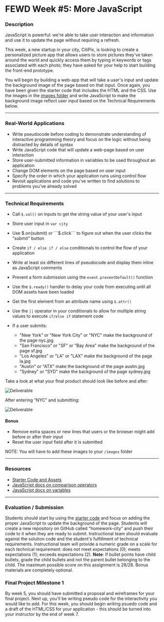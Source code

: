 # FEWD Week #5: More JavaScript

### Description


JavaScript is powerful: we're able to take user interaction and information and use it to update the page without requiring a refresh.

This week, a new startup in your city, CitiPix, is looking to create a personalized picture app that allows users to store pictures they've taken around the world and quickly access them by typing in keywords or tags associated with each photo; they have asked for your help to start building the front-end prototype.

You will begin by building a web-app that will take a user's input and update the background image of the page based on that input. Once again, you have been given the starter code that includes the HTML and the CSS. Use the images in the [images folder](starter_code/images) and write JavaScript to make the background image reflect user input based on the Technical Requirements  below.

---

### Real-World Applications

- Write pseudocode before coding to demonstrate understanding of interactive programming theory and focus on the logic without being distracted by details of syntax
- Write JavaScript code that will update a web-page based on user interaction
- Store user-submitted information in variables to be used throughout an application
- Change DOM elements on the page based on user input
- Specify the order in which your application runs using control flow
- Revisit applications and code you've written to find solutions to problems you've already solved

---


### Technical Requirements

- Call ```$.val()``` on inputs to get the string value of your user's input
- Store user input in ```var city```
- Use $.on(submit) or ```$.click``` to figure out when the user clicks the "submit" button
- Create ```if / else if / else``` conditionals to control the flow of your application
- Write at least six different lines of pseudocode and display them inline as JavaScript comments
- Prevent a form submission using the ```event.preventDefault()``` function
- Use the ```$.ready()``` handler to delay your code from executing until all DOM assets have been loaded
- Get the first element from an attribute name using ```$.attr()```
- Use the ```||``` operator in your conditionals to allow for multiple string values to execute ```if/else if``` statement code
- If a user submits:

  - "New York" or "New York City" or "NYC" make the background of the page nyc.jpg
  - "San Francisco" or "SF" or "Bay Area" make the background of the page sf.jpg
  - "Los Angeles" or "LA" or "LAX" make the background of the page la.jpg
  - "Austin" or "ATX" make the background of the page austin.jpg
  - "Sydney" or "SYD" make the background of the page sydney.jpg

Take a look at what your final product should look like before and after:


![Deliverable](solution_code/images/citipix_solution.png)


After entering "NYC" and submitting:


![Deliverable](solution_code/images/citipix_solution_nyc.png)

#### Bonus

- Remove extra spaces or new lines that users or the browser might add before or after their input
- Reset the user input field after it is submitted


NOTE: You will have to add these images to your ```/images``` folder

---

### Resources

- [Starter Code and Assets](starter_code/)
- [JavaScript docs on comparison operators](http://www.w3schools.com/js/js_comparisons.asp)
- [JavaScript docs on variables](http://www.w3schools.com/js/js_variables.asp)

---

### Evaluation / Submission

Students should start by using the [starter code](starter_code/) and focus on adding the proper JavaScript to update the background of the page. Students will create a new repository on GitHub called "homework-city" and push their code to it when they are ready to submit. Instructional team should evaluate against the solution code and the student's fulfillment of technical requirements. Instructional team will provide a numeric grade on a scale for each technical requirement: does not meet expectations (0); meets expectations (1); exceeds expectations (2). **Note**: If bullet points have child bullets, grade the child bullets and not the parent bullet belonging to the child. The maximum possible score on this assignment is 28/28. Bonus materials are completely optional.

### Final Project Milestone 1

By week 5, you should have submitted a proposal and wireframes for your final project. Next up, you'll be writing pseudo code for the interactivity you would like to add.  For this week, you should begin writing psuedo code and a draft of the HTML/CSS for your application - this should be turned into your instructor by the end of week 7.
